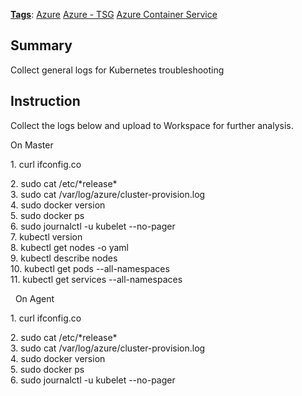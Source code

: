 ﻿---
Tags:
- Confidentiality:Internal
- cw.Azure - TSG
- cw.Azure Container Service
---
[**Tags**](/Tags): [Azure](/Tags/Azure)  [Azure - TSG](/Tags/Azure-%2D-TSG)  [Azure Container Service](/Tags/Azure-Container-Service) 

## Summary

Collect general logs for Kubernetes troubleshooting

## Instruction

Collect the logs below and upload to Workspace for further analysis.

On Master   

<div>

1\. curl ifconfig.co  

2\. sudo cat /etc/\*release\*  
3\. sudo cat /var/log/azure/cluster-provision.log  
4\. sudo docker version  
5\. sudo docker ps  
6\. sudo journalctl -u kubelet --no-pager  
7\. kubectl version  
8\. kubectl get nodes -o yaml  
9\. kubectl describe nodes  
10\. kubectl get pods --all-namespaces  
11\. kubectl get services --all-namespaces  

</div>

 
On Agent   

<div>

1\. curl ifconfig.co  

2\. sudo cat /etc/\*release\*  
3\. sudo cat /var/log/azure/cluster-provision.log  
4\. sudo docker version  
5\. sudo docker ps  
6\. sudo journalctl -u kubelet --no-pager  

</div>